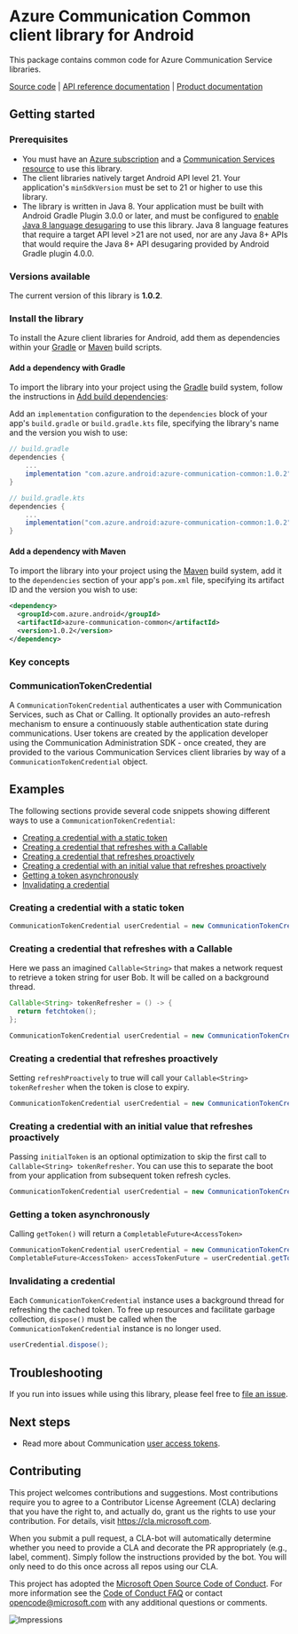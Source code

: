 # Azure Communication Common client library for Android

This package contains common code for Azure Communication Service libraries.

[Source code](https://github.com/Azure/azure-sdk-for-android/tree/main/sdk/communication/azure-communication-common)
| [API reference documentation](https://azure.github.io/azure-sdk-for-android/azure-communication-common/index.html)
| [Product documentation](https://docs.microsoft.com/azure/communication-services/overview)

## Getting started

### Prerequisites
* You must have an [Azure subscription](https://azure.microsoft.com/free/) and a
  [Communication Services resource](https://docs.microsoft.com/azure/communication-services/quickstarts/create-communication-resource) to use this library.
* The client libraries natively target Android API level 21. Your application's `minSdkVersion` must be set to 21 or
  higher to use this library.
* The library is written in Java 8. Your application must be built with Android Gradle Plugin 3.0.0 or later, and must
  be configured to
  [enable Java 8 language desugaring](https://developer.android.com/studio/write/java8-support.html#supported_features)
  to use this library. Java 8 language features that require a target API level >21 are not used, nor are any Java 8+
  APIs that would require the Java 8+ API desugaring provided by Android Gradle plugin 4.0.0.

### Versions available
The current version of this library is **1.0.2**.

### Install the library
To install the Azure client libraries for Android, add them as dependencies within your
[Gradle](#add-a-dependency-with-gradle) or
[Maven](#add-a-dependency-with-maven) build scripts.

#### Add a dependency with Gradle
To import the library into your project using the [Gradle](https://gradle.org/) build system, follow the instructions in [Add build dependencies](https://developer.android.com/studio/build/dependencies):

Add an `implementation` configuration to the `dependencies` block of your app's `build.gradle` or `build.gradle.kts` file, specifying the library's name and the version you wish to use:

```gradle
// build.gradle
dependencies {
    ...
    implementation "com.azure.android:azure-communication-common:1.0.2"
}

// build.gradle.kts
dependencies {
    ...
    implementation("com.azure.android:azure-communication-common:1.0.2")
}
```

#### Add a dependency with Maven
To import the library into your project using the [Maven](https://maven.apache.org/) build system, add it to the `dependencies` section of your app's `pom.xml` file, specifying its artifact ID and the version you wish to use:

```xml
<dependency>
  <groupId>com.azure.android</groupId>
  <artifactId>azure-communication-common</artifactId>
  <version>1.0.2</version>
</dependency>
```

### Key concepts

### CommunicationTokenCredential

A `CommunicationTokenCredential` authenticates a user with Communication Services, such as Chat or Calling. It optionally
provides an auto-refresh mechanism to ensure a continuously stable authentication state during communications. User
tokens are created by the application developer using the Communication Administration SDK - once created, they are
provided to the various Communication Services client libraries by way of a `CommunicationTokenCredential` object.

## Examples

The following sections provide several code snippets showing different ways to use a `CommunicationTokenCredential`:

* [Creating a credential with a static token](#creating-a-credential-with-a-static-token)
* [Creating a credential that refreshes with a Callable](#creating-a-credential-that-refreshes-with-a-callable)
* [Creating a credential that refreshes proactively](#creating-a-credential-that-refreshes-proactively)
* [Creating a credential with an initial value that refreshes proactively](#creating-a-credential-with-an-initial-value-that-refreshes-proactively)
* [Getting a token asynchronously](#getting-a-token-asynchronously)
* [Invalidating a credential](#invalidating-a-credential)

### Creating a credential with a static token

```java
CommunicationTokenCredential userCredential = new CommunicationTokenCredential("eyJhbGciOiJIUzI1NiIsInR5cCI6IkpXVCJ9.eyJleHAiOjM2MDB9.adM-ddBZZlQ1WlN3pdPBOF5G4Wh9iZpxNP_fSvpF4cWs");
```

### Creating a credential that refreshes with a Callable

Here we pass an imagined `Callable<String>` that makes a network request to retrieve a token string for user Bob. It will be called on a background thread.

```java
Callable<String> tokenRefresher = () -> {
  return fetchtoken();
};

CommunicationTokenCredential userCredential = new CommunicationTokenCredential(new CommunicationTokenRefreshOptions(tokenRefresher, false));
```

### Creating a credential that refreshes proactively

Setting `refreshProactively` to true will call your `Callable<String> tokenRefresher` when the token is close to expiry.

```java
CommunicationTokenCredential userCredential = new CommunicationTokenCredential(new CommunicationTokenRefreshOptions(tokenRefresher, true));
```

### Creating a credential with an initial value that refreshes proactively

Passing `initialToken` is an optional optimization to skip the first call to `Callable<String> tokenRefresher`. You can use this to separate the boot from your application from subsequent token refresh cycles.

```java
CommunicationTokenCredential userCredential = new CommunicationTokenCredential(new CommunicationTokenRefreshOptions(tokenRefresher, true, "eyJhbGciOiJIUzI1NiIsInR5cCI6IkpXVCJ9.eyJleHAiOjM2MDB9.adM-ddBZZlQ1WlN3pdPBOF5G4Wh9iZpxNP_fSvpF4cWs"));
```

### Getting a token asynchronously

Calling `getToken()` will return a `CompletableFuture<AccessToken>`

```java
CommunicationTokenCredential userCredential = new CommunicationTokenCredential(new CommunicationTokenRefreshOptions(tokenRefresher, false));
CompletableFuture<AccessToken> accessTokenFuture = userCredential.getToken();
```

### Invalidating a credential

Each `CommunicationTokenCredential` instance uses a background thread for refreshing the cached token. To free up resources and facilitate garbage collection, `dispose()` must be called when the `CommunicationTokenCredential` instance is no longer used.

```java
userCredential.dispose();
```

## Troubleshooting

If you run into issues while using this library, please feel free to
[file an issue](https://github.com/Azure/azure-sdk-for-android/issues/new).

## Next steps
* Read more about Communication [user access tokens](https://docs.microsoft.com/azure/communication-services/concepts/authentication).

## Contributing
This project welcomes contributions and suggestions. Most contributions require you to agree to a Contributor License
Agreement (CLA) declaring that you have the right to, and actually do, grant us the rights to use your contribution. For
details, visit https://cla.microsoft.com.

When you submit a pull request, a CLA-bot will automatically determine whether you need to provide a CLA and decorate
the PR appropriately (e.g., label, comment). Simply follow the instructions provided by the bot. You will only need to
do this once across all repos using our CLA.

This project has adopted the [Microsoft Open Source Code of Conduct](https://opensource.microsoft.com/codeofconduct/).
For more information see the [Code of Conduct FAQ](https://opensource.microsoft.com/codeofconduct/faq/) or contact
[opencode@microsoft.com](mailto:opencode@microsoft.com) with any additional questions or comments.

![Impressions](https://azure-sdk-impressions.azurewebsites.net/api/impressions/azure-sdk-for-android%2Fsdk%2Fcommunication%2Fazure-communication-common%2FREADME.png)
